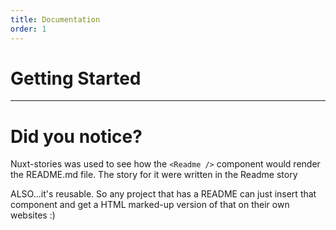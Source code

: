 ```yaml
---
title: Documentation
order: 1
---
```


# Getting Started

<Readme />

--- 

# Did you notice?

Nuxt-stories was used to see how the `<Readme />` component would render the README.md file. The story for it were written in the 
<NuxtLink to="/stories/en/Library/Components/Readme">Readme story</NuxtLink>

ALSO...it's reusable. So any project that has a README can just insert that component and get a HTML marked-up version of that on their own websites :)